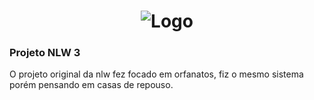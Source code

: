 <h1 align="center">
<!--   <img alt="Ícone do projeto" title="Terminal" src=".github/" width="100px" /> -->
   <img alt="Logo" src="https://i.imgur.com/kJlW4jI.png">
</h1>
</p>

### Projeto NLW 3
O projeto original da nlw fez focado em orfanatos, fiz o mesmo sistema porém pensando em casas de repouso. 
